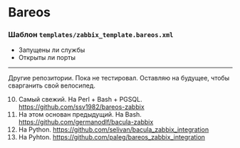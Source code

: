 # Bareos

### Шаблон `templates/zabbix_template.bareos.xml`
* Запущены ли службы
* Открыты ли порты

-----

Другие репозитории. Пока не тестировал. Оставляю на будущее, чтобы сварганить свой велосипед.

10. Самый свежий. На Perl + Bash + PGSQL. https://github.com/ssv1982/bareos-zabbix
20. На этом основан предыдущий. На Bash. https://github.com/germanodlf/bacula-zabbix
30. На Python. https://github.com/selivan/bacula_zabbix_integration
40. На Pyhton. https://github.com/paleg/bareos_zabbix_integration

